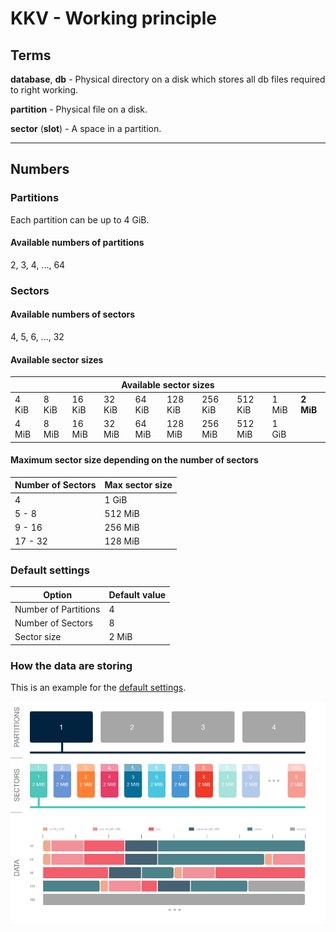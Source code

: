 # KKV - Working principle

## Terms

**database**, **db** - Physical directory on a disk which stores all db files
required to right working.

**partition** - Physical file on a disk.

**sector** (**slot**) - A space in a partition.

---

## Numbers

### Partitions

Each partition can be up to 4 GiB.

#### Available numbers of partitions

2, 3, 4, ..., 64

### Sectors

#### Available numbers of sectors

4, 5, 6, ..., 32

#### Available sector sizes

<table>
<thead>
	<tr>
		<th colspan="10" style="text-align: center;">Available sector sizes</th>
	</tr>
</thead>
<tbody>
	<tr>
		<td>4 KiB</td>
		<td>8 KiB</td>
		<td>16 KiB</td>
		<td>32 KiB</td>
		<td>64 KiB</td>
		<td>128 KiB</td>
		<td>256 KiB</td>
		<td>512 KiB</td>
		<td>1 MiB</td>
		<td><b>2 MiB</b></td>
  </tr>
  <tr>
		<td>4 MiB</td>
		<td>8 MiB</td>
		<td>16 MiB</td>
		<td>32 MiB</td>
		<td>64 MiB</td>
		<td>128 MiB</td>
		<td>256 MiB</td>
		<td>512 MiB</td>
		<td>1 GiB</td>
	</tr>
</tbody>
</table>

#### Maximum sector size depending on the number of sectors

| Number of Sectors | Max sector size |
| ----------------- | --------------- |
| 4                 | 1 GiB           |
| 5 - 8             | 512 MiB         |
| 9 - 16            | 256 MiB         |
| 17 - 32           | 128 MiB         |

### Default settings

| Option               | Default value |
| -------------------- | ------------- |
| Number of Partitions | 4             |
| Number of Sectors    | 8             |
| Sector size          | 2 MiB         |


### How the data are storing

This is an example for the [default settings](#default-settings).

![Image of Data Storing](docs/images/data_storing.png)

